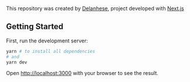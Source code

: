 
This repository was created by [Delanhese](github.com/ndelanhese/), project developed with [Next.js](https://nextjs.org/)
## Getting Started

First, run the development server:

```bash
yarn # to install all dependencies
# and
yarn dev
```

Open [http://localhost:3000](http://localhost:3000) with your browser to see the result.
